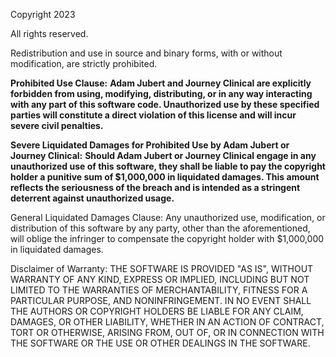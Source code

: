 Copyright 2023

All rights reserved.

Redistribution and use in source and binary forms, with or without modification, are strictly prohibited.

**Prohibited Use Clause:**
**Adam Jubert and Journey Clinical are explicitly forbidden from using, modifying, distributing, or in any way interacting with any part of this software code. Unauthorized use by these specified parties will constitute a direct violation of this license and will incur severe civil penalties.**

**Severe Liquidated Damages for Prohibited Use by Adam Jubert or Journey Clinical:**
**Should Adam Jubert or Journey Clinical engage in any unauthorized use of this software, they shall be liable to pay the copyright holder a punitive sum of $1,000,000 in liquidated damages. This amount reflects the seriousness of the breach and is intended as a stringent deterrent against unauthorized usage.**

General Liquidated Damages Clause:
Any unauthorized use, modification, or distribution of this software by any party, other than the aforementioned, will oblige the infringer to compensate the copyright holder with $1,000,000 in liquidated damages.

Disclaimer of Warranty:
THE SOFTWARE IS PROVIDED "AS IS", WITHOUT WARRANTY OF ANY KIND, EXPRESS OR IMPLIED, INCLUDING BUT NOT LIMITED TO THE WARRANTIES OF MERCHANTABILITY, FITNESS FOR A PARTICULAR PURPOSE, AND NONINFRINGEMENT. IN NO EVENT SHALL THE AUTHORS OR COPYRIGHT HOLDERS BE LIABLE FOR ANY CLAIM, DAMAGES, OR OTHER LIABILITY, WHETHER IN AN ACTION OF CONTRACT, TORT OR OTHERWISE, ARISING FROM, OUT OF, OR IN CONNECTION WITH THE SOFTWARE OR THE USE OR OTHER DEALINGS IN THE SOFTWARE.
